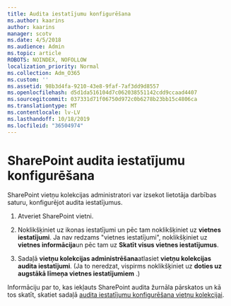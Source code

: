 ```yaml
---
title: Audita iestatījumu konfigurēšana
ms.author: kaarins
author: kaarins
manager: scotv
ms.date: 4/5/2018
ms.audience: Admin
ms.topic: article
ROBOTS: NOINDEX, NOFOLLOW
localization_priority: Normal
ms.collection: Adm_O365
ms.custom: ''
ms.assetid: 98b3d4fa-9210-43e8-9faf-7af3dd9d8557
ms.openlocfilehash: d5d1da516104d7c062038551142cdd9ccaad4407
ms.sourcegitcommit: 037331d71f06750d972c0b6278b23bb15c4806ca
ms.translationtype: MT
ms.contentlocale: lv-LV
ms.lasthandoff: 10/18/2019
ms.locfileid: "36504974"
---
```

# <a name="configure-sharepoint-audit-settings"></a>SharePoint audita iestatījumu konfigurēšana

SharePoint vietņu kolekcijas administratori var izsekot lietotāja darbības saturu, konfigurējot audita iestatījumus.
  
1. Atveriet SharePoint vietni.
    
2. Noklikšķiniet uz ikonas iestatījumi un pēc tam noklikšķiniet uz **vietnes iestatījumi**. Ja nav redzams "vietnes iestatījumi", noklikšķiniet uz **vietnes informācija**un pēc tam uz **Skatīt visus vietnes iestatījumus**.
    
3. Sadaļā **vietņu kolekcijas administrēšana**atlasiet **vietņu kolekcijas audita iestatījumi**. (Ja to neredzat, vispirms noklikšķiniet uz **doties uz augstākā līmeņa vietnes iestatījumiem** .) 
    
Informāciju par to, kas iekļauts SharePoint audita žurnāla pārskatos un kā tos skatīt, skatiet sadaļā [audita iestatījumu konfigurēšana vietņu kolekcijai](https://go.microsoft.com/fwlink/?linkid=404050).
  

